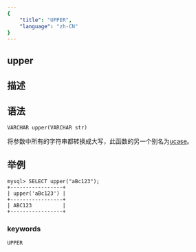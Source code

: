 ```yaml
---
{
    "title": "UPPER",
    "language": "zh-CN"
}
---
```


## upper
## 描述
## 语法

`VARCHAR upper(VARCHAR str)`


将参数中所有的字符串都转换成大写，此函数的另一个别名为[ucase](./ucase.md)。

## 举例

```
mysql> SELECT upper("aBc123");
+-----------------+
| upper('aBc123') |
+-----------------+
| ABC123          |
+-----------------+
```
### keywords
    UPPER
